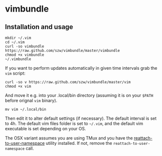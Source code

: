 vimbundle
=========

Installation and usage
----------------------

    mkdir ~/.vim
    cd ~/.vim
    curl -so vimbundle https://raw.github.com/szw/vimbundle/master/vimbundle
    chmod +x vimbundle
    ~/.vimbundle

If you want to perform updates automatically in given time intervals grab the `vim` script:

    curl -so v https://raw.github.com/szw/vimbundle/master/vim
    chmod +x vim

And move it e.g. into your .local/bin directory (assuming it is on your `$PATH` before orignal `vim`
binary).

    mv vim ~/.local/bin

Then edit it to alter default settings (if necessary). The default interval is set to 4h. The
default vim files folder is set to `~/.vim`, and the default vim executable is set depending on your
OS.

The OSX variant assumes you are using TMux and you have the
[reattach-to-user-namespace](http://robots.thoughtbot.com/post/19398560514/how-to-copy-and-paste-with-tmux-on-mac-os-x)
utility installed. If not, remove the `reattach-to-user-namespace` call.
